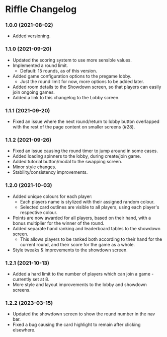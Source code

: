 # Riffle Changelog

### 1.0.0 (2021-08-02)
- Added versioning.

### 1.1.0 (2021-09-20)
- Updated the scoring system to use more sensible values.
- Implemented a round limit.
  - Default: 15 rounds, as of this version.
- Added game configuration options to the pregame lobby.
  - Just the round limit for now, more options to be added later.
- Added room details to the Showdown screen, so that players can easily join ongoing games.
- Added a link to this changelog to the Lobby screen.

### 1.1.1 (2021-09-20)
- Fixed an issue where the next round/return to lobby button overlapped with the rest of the page content on smaller screens (#28).

### 1.1.2 (2021-09-26)
- Fixed an issue causing the round timer to jump around in some cases.
- Added loading spinners to the lobby, during create/join game.
- Added tutorial button/modal to the swapping screen.
- Minor style changes.
- Stability/consistency improvements.

### 1.2.0 (2021-10-03)
- Added unique colours for each player:
  - Each players name is stylized with their assigned random colour.
  - Selected card outlines are visible to all players, using each player's respective colour.
- Points are now awarded for all players, based on their hand, with a bonus multiplier for the winner of the round.
- Added separate hand ranking and leaderboard tables to the showdown screen.
  - This allows players to be ranked both according to their hand for the current round, and their score for the game as a whole.
- Style tweaks & improvements to the showdown screen.

### 1.2.1 (2021-10-13)
- Added a hard limit to the number of players which can join a game - currently set at 8.
- More style and layout improvements to the lobby and showdown screens.

### 1.2.2 (2023-03-15)
- Updated the showdown screen to show the round number in the nav bar.
- Fixed a bug causing the card highlight to remain after clicking elsewhere.
